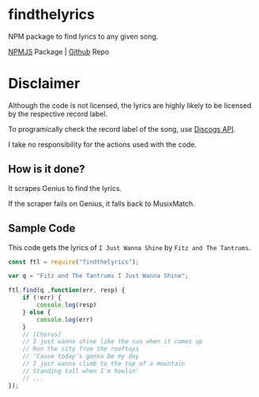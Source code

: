 # findthelyrics
NPM package to find lyrics to any given song.

[NPMJS](https://www.npmjs.com/package/findthelyrics) Package | [Github](https://github.com/n0rmancodes/findthelyrics) Repo

# Disclaimer 
Although the code is not licensed, the lyrics are highly likely to be licensed by the respective record label.

To programically check the record label of the song, use [Discogs API](https://www.discogs.com/developers/).

I take no responsibility for the actions used with the code.

## How is it done?
It scrapes Genius to find the lyrics.

If the scraper fails on Genius, it falls back to MusixMatch.

## Sample Code

This code gets the lyrics of ``I Just Wanna Shine`` by ``Fitz and The Tantrums``.

```js
const ftl = require("findthelyrics");

var q = "Fitz and The Tantrums I Just Wanna Shine";

ftl.find(q ,function(err, resp) {
    if (!err) {
        console.log(resp)
    } else {
        console.log(err)
    }
    // [Chorus]
    // I just wanna shine like the sun when it comes up
    // Run the city from the rooftops
    // 'Cause today’s gonna be my day
    // I just wanna climb to the top of a mountain
    // Standing tall when I'm howlin'
    // ...
});
```